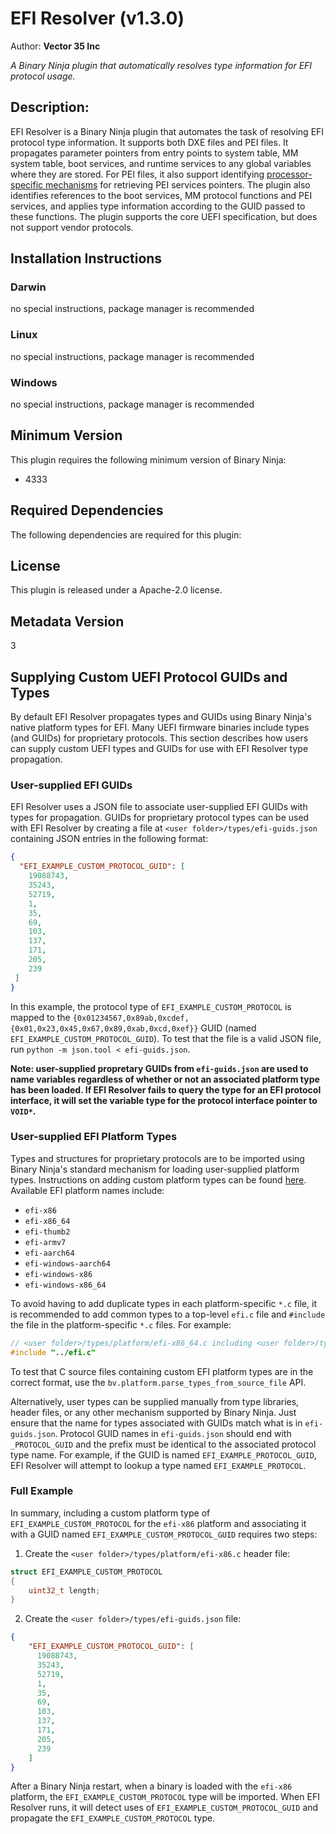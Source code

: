 # EFI Resolver (v1.3.0)
Author: **Vector 35 Inc**

_A Binary Ninja plugin that automatically resolves type information for EFI protocol usage._

## Description:

EFI Resolver is a Binary Ninja plugin that automates the task of resolving EFI protocol type information. It supports both DXE files and PEI files. It propagates parameter pointers from entry points to system table, MM system table, boot services, and runtime services to any global variables where they are stored. For PEI files, it also support identifying [processor-specific mechanisms](https://uefi.org/specs/PI/1.8/V1_PEI_Foundation.html#pei-services-table-retrieval) for retrieving PEI services pointers. The plugin also identifies references to the boot services, MM protocol functions and PEI services, and applies type information according to the GUID passed to these functions. The plugin supports the core UEFI specification, but does not support vendor protocols.

## Installation Instructions

### Darwin

no special instructions, package manager is recommended

### Linux

no special instructions, package manager is recommended

### Windows

no special instructions, package manager is recommended

## Minimum Version

This plugin requires the following minimum version of Binary Ninja:

* 4333

## Required Dependencies

The following dependencies are required for this plugin:

## License

This plugin is released under a Apache-2.0 license.
## Metadata Version

3

## Supplying Custom UEFI Protocol GUIDs and Types

By default EFI Resolver propagates types and GUIDs using Binary Ninja's native platform types for EFI. Many UEFI
firmware binaries include types (and GUIDs) for proprietary protocols. This section describes how users can supply
custom UEFI types and GUIDs for use with EFI Resolver type propagation.

### User-supplied EFI GUIDs

EFI Resolver uses a JSON file to associate user-supplied EFI GUIDs with types for propagation. GUIDs for proprietary
protocol types can be used with EFI Resolver by creating a file at `<user folder>/types/efi-guids.json` containing JSON
entries in the following format:

```json
{
  "EFI_EXAMPLE_CUSTOM_PROTOCOL_GUID": [
    19088743,
    35243,
    52719,
    1,
    35,
    69,
    103,
    137,
    171,
    205,
    239
 ]
}
```

In this example, the protocol type of `EFI_EXAMPLE_CUSTOM_PROTOCOL` is mapped to the
`{0x01234567,0x89ab,0xcdef,{0x01,0x23,0x45,0x67,0x89,0xab,0xcd,0xef}}` GUID (named `EFI_EXAMPLE_CUSTOM_PROTOCOL_GUID`).
To test that the file is a valid JSON file, run `python -m json.tool < efi-guids.json`.

__Note: user-supplied propretary GUIDs from `efi-guids.json` are used to name variables regardless of whether or not an associated platform type has been loaded. If EFI Resolver fails to query the type for an EFI protocol interface, it will set the variable type for the protocol interface pointer to `VOID*`.__

### User-supplied EFI Platform Types

Types and structures for proprietary protocols are to be imported using Binary Ninja's standard mechanism for loading
user-supplied platform types. Instructions on adding custom platform types can be found [here](https://docs.binary.ninja/guide/types/platformtypes.html). Available EFI platform names include:
- `efi-x86`
- `efi-x86_64`
- `efi-thumb2`
- `efi-armv7`
- `efi-aarch64`
- `efi-windows-aarch64`
- `efi-windows-x86`
- `efi-windows-x86_64`

To avoid having to add duplicate types in each platform-specific `*.c` file, it is recommended to add common types
to a top-level `efi.c` file and `#include` the file in the platform-specific `*.c` files. For example:

```C
// <user folder>/types/platform/efi-x86_64.c including <user folder>/types/efi.c
#include "../efi.c"
```

To test that C source files containing custom EFI platform types are in the correct format, use the `bv.platform.parse_types_from_source_file` API.

Alternatively, user types can be supplied manually from type libraries, header files, or any other mechanism supported
by Binary Ninja. Just ensure that the name for types associated with GUIDs match what is in `efi-guids.json`. Protocol
GUID names in `efi-guids.json` should end with `_PROTOCOL_GUID` and the prefix must be identical to the associated
protocol type name. For example, if the GUID is named `EFI_EXAMPLE_PROTOCOL_GUID`, EFI Resolver will attempt to
lookup a type named `EFI_EXAMPLE_PROTOCOL`.

### Full Example

In summary, including a custom platform type of `EFI_EXAMPLE_CUSTOM_PROTOCOL` for the `efi-x86` platform and associating
it with a GUID named `EFI_EXAMPLE_CUSTOM_PROTOCOL_GUID` requires two steps:

1. Create the `<user folder>/types/platform/efi-x86.c` header file:

```C
struct EFI_EXAMPLE_CUSTOM_PROTOCOL
{
    uint32_t length;
}
```

2. Create the `<user folder>/types/efi-guids.json` file:

```json
{
    "EFI_EXAMPLE_CUSTOM_PROTOCOL_GUID": [
      19088743,
      35243,
      52719,
      1,
      35,
      69,
      103,
      137,
      171,
      205,
      239
    ]
}
```

After a Binary Ninja restart, when a binary is loaded with the `efi-x86` platform, the `EFI_EXAMPLE_CUSTOM_PROTOCOL`
type will be imported. When EFI Resolver runs, it will detect uses of `EFI_EXAMPLE_CUSTOM_PROTOCOL_GUID` and propagate
the `EFI_EXAMPLE_CUSTOM_PROTOCOL` type.

